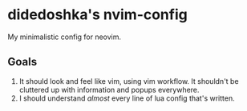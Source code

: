 # didedoshka's nvim-config

My minimalistic config for neovim.

## Goals

1. It should look and feel like vim, using vim workflow. It shouldn't be cluttered up with information and popups everywhere. 
2. I should understand _almost_ every line of lua config that's written.

